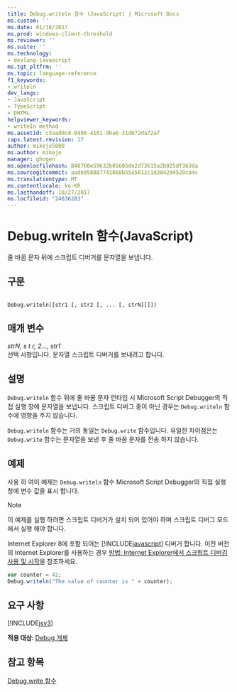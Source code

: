 ```yaml
---
title: Debug.writeln 함수 (JavaScript) | Microsoft Docs
ms.custom: ''
ms.date: 01/18/2017
ms.prod: windows-client-threshold
ms.reviewer: ''
ms.suite: ''
ms.technology:
- devlang-javascript
ms.tgt_pltfrm: ''
ms.topic: language-reference
f1_keywords:
- writeln
dev_langs:
- JavaScript
- TypeScript
- DHTML
helpviewer_keywords:
- writeIn method
ms.assetid: c3aad0cd-0486-4161-9ba6-31d672da72af
caps.latest.revision: 17
author: mikejo5000
ms.author: mikejo
manager: ghogen
ms.openlocfilehash: 848760e59632b05605de2d73615a2b025df363da
ms.sourcegitcommit: aadb9588877418b8b55a5612c1d3842d4520ca4c
ms.translationtype: MT
ms.contentlocale: ko-KR
ms.lasthandoff: 10/27/2017
ms.locfileid: "24636283"
---
```

# <a name="debugwriteln-function-javascript"></a>Debug.writeln 함수(JavaScript)
줄 바꿈 문자 뒤에 스크립트 디버거를 문자열을 보냅니다.  
  
## <a name="syntax"></a>구문  
  
```  
  
Debug.writeln([str1 [, str2 [, ... [, strN]]]])  
```  
  
## <a name="parameters"></a>매개 변수  
 *strN, s t r, 2..., str1*  
 선택 사항입니다. 문자열 스크립트 디버거를 보내려고 합니다.  
  
## <a name="remarks"></a>설명  
 `Debug.writeln` 함수 뒤에 줄 바꿈 문자 런타임 시 Microsoft Script Debugger의 직접 실행 창에 문자열을 보냅니다. 스크립트 디버그 중이 아닌 경우는 `Debug.writeln` 함수에 영향을 주지 않습니다.  
  
 `Debug.writeln` 함수는 거의 동일는 `Debug.write` 함수입니다. 유일한 차이점은는 `Debug.write` 함수는 문자열을 보낸 후 줄 바꿈 문자를 전송 하지 않습니다.  
  
## <a name="example"></a>예제  
 사용 하 여이 예제는 `Debug.writeln` 함수 Microsoft Script Debugger의 직접 실행 창에 변수 값을 표시 합니다.  
  
> [!NOTE]
>  이 예제를 실행 하려면 스크립트 디버거가 설치 되어 있어야 하며 스크립트 디버그 모드에서 실행 해야 합니다.  
>   
>  Internet Explorer 8에 포함 되어는 [!INCLUDE[javascript](../../javascript/includes/javascript-md.md)] 디버거 합니다. 이전 버전의 Internet Explorer를 사용하는 경우 [방법: Internet Explorer에서 스크립트 디버깅 사용 및 시작](http://go.microsoft.com/fwlink/?LinkId=133801)을 참조하세요.  
  
```JavaScript  
var counter = 42;  
Debug.writeln("The value of counter is " + counter);  
```  
  
## <a name="requirements"></a>요구 사항  
 [!INCLUDE[jsv3](../../javascript/reference/includes/jsv3-md.md)]  
  
 **적용 대상**: [Debug 개체](../../javascript/reference/debug-object-javascript.md)  
  
## <a name="see-also"></a>참고 항목  
 [Debug.write 함수](../../javascript/reference/debug-write-function-javascript.md)